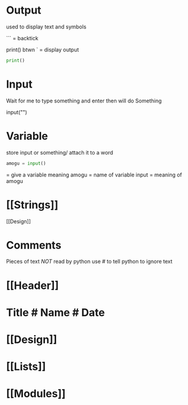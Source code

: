 # Output
used to display text and symbols

\``` = backtick

print() btwn ` = display output
```python
print()
```


# Input
Wait for me to type something and enter
then will do Something

input("")


# Variable
store input or something/ attach it to a word 

```python
amogu = input()
```

= give a variable meaning
amogu = name of variable
input = meaning of amogu








# [[Strings]]

[[Design]]





# Comments
Pieces of text *NOT* read by python
use # to tell python to ignore text

# [[Header]]
# Title # Name # Date



# [[Design]]


# [[Lists]]

# [[Modules]]
